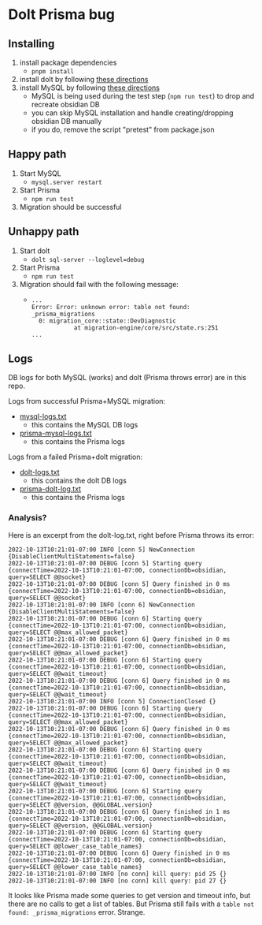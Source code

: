 # Dolt Prisma bug

## Installing

1. install package dependencies
    - `pnpm install`
2. install dolt by following [these directions](https://docs.dolthub.com/introduction/installation)
3. install MySQL by following [these directions](https://dev.mysql.com/doc/mysql-installation-excerpt/5.7/en/)
    - MySQL is being used during the test step (`npm run test`) to drop and recreate obsidian DB
    - you can skip MySQL installation and handle creating/dropping obsidian DB manually
    - if you do, remove the script "pretest" from package.json

## Happy path

1. Start MySQL
    - `mysql.server restart`
2. Start Prisma
    - `npm run test`
3. Migration should be successful

## Unhappy path

1. Start dolt
    - `dolt sql-server --loglevel=debug`
2. Start Prisma
    - `npm run test`
3. Migration should fail with the following message:
    - ```
      ...
      Error: Error: unknown error: table not found: _prisma_migrations
        0: migration_core::state::DevDiagnostic
                  at migration-engine/core/src/state.rs:251
      ...
      ```

## Logs

DB logs for both MySQL (works) and dolt (Prisma throws error) are in this repo.

Logs from successful Prisma+MySQL migration:

- [mysql-logs.txt](logs/mysql-log.txt)
  - this contains the MySQL DB logs
- [prisma-mysql-logs.txt](logs/prisma-mysql-log.txt)
  - this contains the Prisma logs

Logs from a failed Prisma+dolt migration:

- [dolt-logs.txt](logs/dolt-log.txt)
  - this contains the dolt DB logs
- [prisma-dolt-log.txt](logs/prisma-dolt-log.txt)
  - this contains the Prisma logs

### Analysis?

Here is an excerpt from the dolt-log.txt, right before Prisma throws its error:
```
2022-10-13T10:21:01-07:00 INFO [conn 5] NewConnection {DisableClientMultiStatements=false}
2022-10-13T10:21:01-07:00 DEBUG [conn 5] Starting query {connectTime=2022-10-13T10:21:01-07:00, connectionDb=obsidian, query=SELECT @@socket}
2022-10-13T10:21:01-07:00 DEBUG [conn 5] Query finished in 0 ms {connectTime=2022-10-13T10:21:01-07:00, connectionDb=obsidian, query=SELECT @@socket}
2022-10-13T10:21:01-07:00 INFO [conn 6] NewConnection {DisableClientMultiStatements=false}
2022-10-13T10:21:01-07:00 DEBUG [conn 6] Starting query {connectTime=2022-10-13T10:21:01-07:00, connectionDb=obsidian, query=SELECT @@max_allowed_packet}
2022-10-13T10:21:01-07:00 DEBUG [conn 6] Query finished in 0 ms {connectTime=2022-10-13T10:21:01-07:00, connectionDb=obsidian, query=SELECT @@max_allowed_packet}
2022-10-13T10:21:01-07:00 DEBUG [conn 6] Starting query {connectTime=2022-10-13T10:21:01-07:00, connectionDb=obsidian, query=SELECT @@wait_timeout}
2022-10-13T10:21:01-07:00 DEBUG [conn 6] Query finished in 0 ms {connectTime=2022-10-13T10:21:01-07:00, connectionDb=obsidian, query=SELECT @@wait_timeout}
2022-10-13T10:21:01-07:00 INFO [conn 5] ConnectionClosed {}
2022-10-13T10:21:01-07:00 DEBUG [conn 6] Starting query {connectTime=2022-10-13T10:21:01-07:00, connectionDb=obsidian, query=SELECT @@max_allowed_packet}
2022-10-13T10:21:01-07:00 DEBUG [conn 6] Query finished in 0 ms {connectTime=2022-10-13T10:21:01-07:00, connectionDb=obsidian, query=SELECT @@max_allowed_packet}
2022-10-13T10:21:01-07:00 DEBUG [conn 6] Starting query {connectTime=2022-10-13T10:21:01-07:00, connectionDb=obsidian, query=SELECT @@wait_timeout}
2022-10-13T10:21:01-07:00 DEBUG [conn 6] Query finished in 0 ms {connectTime=2022-10-13T10:21:01-07:00, connectionDb=obsidian, query=SELECT @@wait_timeout}
2022-10-13T10:21:01-07:00 DEBUG [conn 6] Starting query {connectTime=2022-10-13T10:21:01-07:00, connectionDb=obsidian, query=SELECT @@version, @@GLOBAL.version}
2022-10-13T10:21:01-07:00 DEBUG [conn 6] Query finished in 1 ms {connectTime=2022-10-13T10:21:01-07:00, connectionDb=obsidian, query=SELECT @@version, @@GLOBAL.version}
2022-10-13T10:21:01-07:00 DEBUG [conn 6] Starting query {connectTime=2022-10-13T10:21:01-07:00, connectionDb=obsidian, query=SELECT @@lower_case_table_names}
2022-10-13T10:21:01-07:00 DEBUG [conn 6] Query finished in 0 ms {connectTime=2022-10-13T10:21:01-07:00, connectionDb=obsidian, query=SELECT @@lower_case_table_names}
2022-10-13T10:21:01-07:00 INFO [no conn] kill query: pid 25 {}
2022-10-13T10:21:01-07:00 INFO [no conn] kill query: pid 27 {}
```

It looks like Prisma made some queries to get version and timeout info, but there are no calls to get a list of tables. But Prisma still fails with a `table not found: _prisma_migrations` error. Strange.

